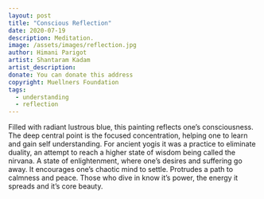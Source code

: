 ```yaml
---
layout: post
title: "Conscious Reflection"
date: 2020-07-19
description: Meditation.
image: /assets/images/reflection.jpg
author: Himani Parigot
artist: Shantaram Kadam
artist_description:
donate: You can donate this address
copyright: Muellners Foundation
tags:
  - understanding
  - reflection
---
```


Filled with radiant lustrous blue, this painting reflects one’s consciousness. The deep central point is the focused concentration, helping one to learn and gain self understanding. For ancient yogis it was a practice to eliminate duality, an attempt to reach a higher state of wisdom being called the nirvana. A state of enlightenment, where one’s desires and suffering go away.
It encourages one’s chaotic mind to settle. Protrudes a path to calmness and peace. Those who dive in know it’s power, the energy it spreads and it’s core beauty.
